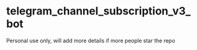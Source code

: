 # telegram_channel_subscription_v3_bot

Personal use only, will add more details if more people star the repo